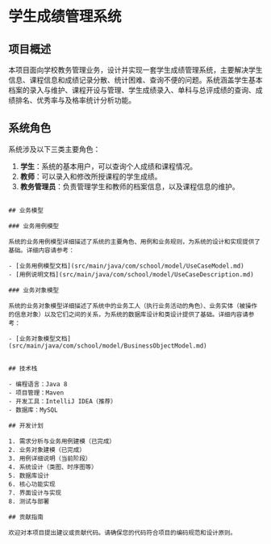 # 学生成绩管理系统

## 项目概述

本项目面向学校教务管理业务，设计并实现一套学生成绩管理系统，主要解决学生信息、课程信息和成绩记录分散、统计困难、查询不便的问题。系统涵盖学生基本档案的录入与维护、课程开设与管理、学生成绩录入、单科与总评成绩的查询、成绩排名、优秀率与及格率统计分析功能。

## 系统角色

系统涉及以下三类主要角色：

1. **学生**：系统的基本用户，可以查询个人成绩和课程情况。
2. **教师**：可以录入和修改所授课程的学生成绩。
3. **教务管理员**：负责管理学生和教师的档案信息，以及课程信息的维护。


```

## 业务模型

### 业务用例模型

系统的业务用例模型详细描述了系统的主要角色、用例和业务规则，为系统的设计和实现提供了基础。详细内容请参考：

- [业务用例模型文档](src/main/java/com/school/model/UseCaseModel.md)
- [用例说明文档](src/main/java/com/school/model/UseCaseDescription.md)

### 业务对象模型

系统的业务对象模型详细描述了系统中的业务工人（执行业务活动的角色）、业务实体（被操作的信息对象）以及它们之间的关系，为系统的数据库设计和类设计提供了基础。详细内容请参考：

- [业务对象模型文档](src/main/java/com/school/model/BusinessObjectModel.md)


## 技术栈

- 编程语言：Java 8
- 项目管理：Maven
- 开发工具：IntelliJ IDEA（推荐）
- 数据库：MySQL

## 开发计划

1. 需求分析与业务用例建模（已完成）
2. 业务对象建模（已完成）
3. 用例详细说明（当前阶段）
4. 系统设计（类图、时序图等）
5. 数据库设计
6. 核心功能实现
7. 界面设计与实现
8. 测试与部署

## 贡献指南

欢迎对本项目提出建议或贡献代码。请确保您的代码符合项目的编码规范和设计原则。